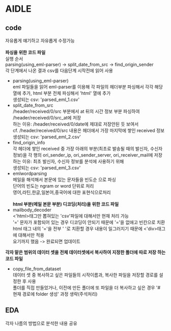 # AIDLE

## code
자유롭게 얘기하고 자유롭게 수정가능
<br><br>**파싱을 위한 코드 파일**
<br>실행 순서
<br>parsing(using_eml-parser) -> split_date_from_src -> find_origin_sender
<br>각 단계에서 나온 결과 csv를 다음단계 시작전에 읽어 사용

- parsing(using_eml-parser) 
<br> eml 파일들을 읽어 eml-parser를 이용해 각 파일의 헤더부분 파싱해서 각각 해당 열에 추가, html 부분 전체 파싱해서 'html' 열에 추가
<br> 생성되는 csv: 'parsed_eml_1.csv'
- split_date_from_src
<br> /header/received/0/src 부분에서 at 뒤의 시간 정보 부분 파싱하여 /header/received/0/src_at에 저장
<br> 하는 이유: /header/received/0/date에 제대로 저장안된 듯 보여서
<br> cf. /header/received/0/src 내용은 헤더에서 가장 마지막에 쌓인 received 정보
<br> 생성되는 csv: 'parsed_eml_2.csv'
- find_origin_info
<br> 각 헤더에 쌓인 received 중 가장 아래의 부분(최초로 발송될 때의 발신자, 수신자 정보)을 각 행의 ori_sender_ip, ori_sender_server, ori_receiver_mail에 저장
<br> 하는 이유: 최초 발신자, 수신자 정보를 분석에 사용하기 위해
<br> 생성되는 csv: 'parsed_eml_3.csv'
- emlwordparsing
<br>메일을 해석해서 본문에 있는 문자들을 빈도순 으로 파싱
<br>단어의 빈도는 ngram or word 단위로 처리
<br>영어,라틴,한글,일본어,중국어에 대한 표현식으로처리
<br><br>**html 부분(메일 본문 부분) 디코딩(처리)을 위한 코드 파일**
- mailbody_decoder
<br> <'html>태그만 뽑혀있는 'csv'파일에 대해서만 현재 처리 가능
<br> '=' 문자가 포함되어 있는 경우 디코딩이 안되기 때문에 '='을 없애고 빈칸으로 치환
<br> html 태그 내의 '='을 전부 ' '로 치환할 경우 내용이 일그러지기 때문에 <'div>태그에 대해서만 적용
<br> 요기까지 했음 -> 완료되면 업데이트

**각자 맡은 범위의 데이터 셋을 전체 데이터셋에서 복사하여 지정한 폴더에 따로 저장 하는 코드 파일**
- copy_file_from_dataset
<br> 데이터 셋 중 복사하고 싶은 파일들의 시작이름과, 복사한 파일을 저장할 경로를 설정한 후 사용
<br> 폴더를 직접 만들었거나, 이전에 만든 폴더에 또 파일을 더 복사하고 싶은 경우 '# 현재 경로에 folder 생성' 과정 생략(주석처리)
## EDA
각자 나름의 방법으로 분석한 내용 공유
